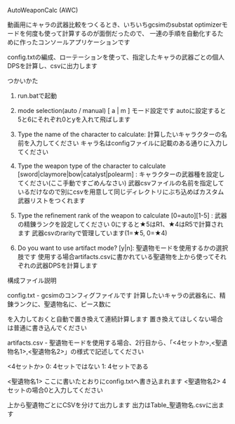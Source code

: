 AutoWeaponCalc (AWC)

動画用にキャラの武器比較をつくるとき、いちいちgcsimのsubstat optimizerモードを何度も使って計算するのが面倒だったので、
一連の手順を自動化するために作ったコンソールアプリケーションです

config.txtの編成、ローテーションを使って、指定したキャラの武器ごとの個人DPSを計算し、csvに出力します


つかいかた

1. run.batで起動

2. mode selection(auto / manual) [ a | m ]
モード設定です
autoに設定すると5と6にそれぞれ0とyを入れて飛ばします

3. Type the name of the character to calculate:
計算したいキャラクターの名前を入力してください
キャラ名はconfigファイルに記載のある通りに入力してください

4. Type the weapon type of the character to calculate [sword|claymore|bow|catalyst|polearm] :
キャラクターの武器種を設定してください(ここ手動ですごめんなさい)
武器csvファイルの名前を指定しているだけなので別にcsvを用意して同じディレクトリにぶち込めばカスタム武器リストをつくれます

5. Type the refinement rank of the weapon to calculate [0=auto][1-5] :
武器の精錬ランクを設定してください
0にすると★5はR1、★4はR5で計算されます
武器csvのrarityで管理しています(1=★5, 0=★4)

6. Do you want to use artifact mode? [y|n]:
聖遺物モードを使用するかの選択肢です
使用する場合artifacts.csvに書かれている聖遺物を上から使ってそれぞれの武器DPSを計算します


構成ファイル説明

config.txt - gcsimのコンフィグファイルです
計算したいキャラの武器名に<w>、精錬ランクに<r>、聖遺物名に<a>、ピース数に<p>を入力しておくと自動で置き換えて連続計算します
置き換えてほしくない場合は普通に書き込んでください

artifacts.csv - 聖遺物モードを使用する場合、2行目から、「<4セットか>,<聖遺物名1>,<聖遺物名2>」の様式で記述してください

<4セットか> 
0: 4セットではない
1: 4セットである

<聖遺物名1> ここに書いたとおりにconfig.txtへ書き込まれます
<聖遺物名2> 4セットの場合0と入力してください

上から聖遺物ごとにCSVを分けて出力します
出力はTable_聖遺物名.csvに出ます
